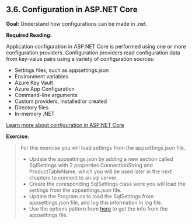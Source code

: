 ## 3.6. Configuration in ASP.NET Core

**Goal:** Understand how configurations can be made in .net.

**Required Reading:**

Application configuration in ASP.NET Core is performed using one or more configuration providers. Configuration providers read configuration data from key-value pairs using a variety of configuration sources:
- Settings files, such as appsettings.json
- Environment variables
- Azure Key Vault
- Azure App Configuration
- Command-line arguments
- Custom providers, installed or created
- Directory files
- In-memory .NET 
 
 [Learn more about configuration in ASP.NET Core](https://learn.microsoft.com/en-us/aspnet/core/fundamentals/configuration/?view=aspnetcore-8.0)

**Exercise:**

 > For this exercise you will load settings from the appsettings.json file.
>  - Update the appsettings.json by adding a new section called SqlSettings with 2 properties ConnectionString and ProductTableName, which you will be used later in the next chapters to connect to an sql server.  
>  - Create the coresponding SqlSettings class were you will load the settings from the appsettings.json file.  
>  - Update the Program.cs to load the SqlSettings from appsettings.json file, and log this information in log file.
>  - Use the options pattern from [here](https://code-maze.com/aspnetcore-read-appsettings-values-from-a-json-file/) to get the info from the appsettings file.




